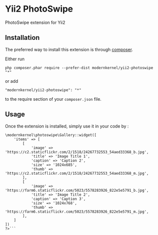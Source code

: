 Yii2 PhotoSwipe
===============
PhotoSwipe extension for Yii2

Installation
------------

The preferred way to install this extension is through [composer](http://getcomposer.org/download/).

Either run

```
php composer.phar require --prefer-dist modernkernel/yii2-photoswipe "*"
```

or add

```
"modernkernel/yii2-photoswipe": "*"
```

to the require section of your `composer.json` file.


Usage
-----

Once the extension is installed, simply use it in your code by  :

```php<?=
\modernkernel\photoswipe\Gallery::widget([
    'items' => [
        [
            'image' => 'https://c2.staticflickr.com/2/1518/24267732553_54aed33368_b.jpg',
            'title' => 'Image Title 1',
            'caption' => 'Caption 2',
            'size' => '1024x685',
            'thumb' => 'https://c2.staticflickr.com/2/1518/24267732553_54aed33368_m.jpg',
        ],
        [
            'image' => 'https://farm6.staticflickr.com/5023/5578283926_822e5e5791_b.jpg',
            'title' => 'Image Title 2',
            'caption' => 'Caption 3',
            'size' => '1024x768',
            'thumb' => 'https://farm6.staticflickr.com/5023/5578283926_822e5e5791_m.jpg',
        ],
    ]
])
?>```
